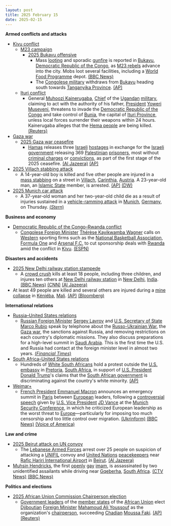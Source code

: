 ```yaml
---
layout: post
title: 2025 February 15
date: 2025-02-15
---
```



**Armed conflicts and attacks**

* [Kivu conflict](https://en.wikipedia.org/wiki/Kivu_conflict "Kivu conflict")
  + [M23 campaign](https://en.wikipedia.org/wiki/M23_campaign_%282022%E2%80%93present%29 "M23 campaign (2022–present)")
    - [2025 Bukavu offensive](https://en.wikipedia.org/wiki/2025_Bukavu_offensive "2025 Bukavu offensive")
      * Mass [looting](https://en.wikipedia.org/wiki/Looting "Looting") and sporadic [gunfire](https://en.wikipedia.org/wiki/Gunfire "Gunfire") is reported in [Bukavu](https://en.wikipedia.org/wiki/Bukavu "Bukavu"), [Democratic Republic of the Congo](https://en.wikipedia.org/wiki/Democratic_Republic_of_the_Congo "Democratic Republic of the Congo"), as [M23 rebels](https://en.wikipedia.org/wiki/March_23_Movement "March 23 Movement") advance into the city. Mobs loot several facilities, including a [World Food Programme](https://en.wikipedia.org/wiki/World_Food_Programme "World Food Programme") depot. [(BBC News)](https://www.bbc.co.uk/news/articles/c1m5dppk5xmo)
      * The [Congolese military](https://en.wikipedia.org/wiki/Armed_Forces_of_the_Democratic_Republic_of_the_Congo "Armed Forces of the Democratic Republic of the Congo") withdraws from [Bukavu](https://en.wikipedia.org/wiki/Bukavu "Bukavu") heading south towards [Tanganyika Province](https://en.wikipedia.org/wiki/Tanganyika_Province "Tanganyika Province"). [(AP)](https://apnews.com/article/congo-fighting-bukavu-m23-rwanda-9092314a99030530e43ba73bd332af50)
  + [Ituri conflict](https://en.wikipedia.org/wiki/Ituri_conflict "Ituri conflict")
    - General [Muhoozi Kainerugaba](https://en.wikipedia.org/wiki/Muhoozi_Kainerugaba "Muhoozi Kainerugaba"), [Chief](https://en.wikipedia.org/wiki/Chief_of_Defence_Forces_%28Uganda%29 "Chief of Defence Forces (Uganda)") of the [Ugandan](https://en.wikipedia.org/wiki/Uganda "Uganda") [military](https://en.wikipedia.org/wiki/Uganda_People%27s_Defence_Force "Uganda People's Defence Force"), claiming to act with the authority of his father, [President](https://en.wikipedia.org/wiki/President_of_Uganda "President of Uganda") [Yoweri Museveni](https://en.wikipedia.org/wiki/Yoweri_Museveni "Yoweri Museveni"), threatens to invade the [Democratic Republic of the Congo](https://en.wikipedia.org/wiki/Democratic_Republic_of_the_Congo "Democratic Republic of the Congo") and take control of [Bunia](https://en.wikipedia.org/wiki/Bunia "Bunia"), the capital of [Ituri Province](https://en.wikipedia.org/wiki/Ituri_Province "Ituri Province"), unless local forces surrender their weapons within 24 hours. Kainerugaba alleges that the [Hema people](https://en.wikipedia.org/wiki/Hema_people "Hema people") are being killed. [(Reuters)](https://www.reuters.com/world/africa/uganda-military-chief-threatens-attack-eastern-congo-town-bunia-2025-02-15/)
* [Gaza war](https://en.wikipedia.org/wiki/Gaza_war "Gaza war")
  + [2025 Gaza war ceasefire](https://en.wikipedia.org/wiki/2025_Gaza_war_ceasefire "2025 Gaza war ceasefire")
    - [Hamas](https://en.wikipedia.org/wiki/Hamas "Hamas") releases three [Israeli](https://en.wikipedia.org/wiki/Israelis "Israelis") [hostages](https://en.wikipedia.org/wiki/Gaza_war_hostage_crisis "Gaza war hostage crisis") in exchange for the [Israeli government](https://en.wikipedia.org/wiki/Israeli_government "Israeli government") releasing 369 [Palestinian](https://en.wikipedia.org/wiki/Palestinians "Palestinians") [prisoners](https://en.wikipedia.org/wiki/Palestinians_in_Israeli_custody "Palestinians in Israeli custody"), most without [criminal charges](https://en.wikipedia.org/wiki/Criminal_charge "Criminal charge") or [convictions](https://en.wikipedia.org/wiki/Conviction "Conviction"), as part of the first stage of the 2025 ceasefire. [(Al Jazeera)](https://www.aljazeera.com/news/2025/2/15/israeli-captives-story) [(AP)](https://apnews.com/article/israel-palestinians-hamas-war-news-ceasefire-hostages-02-15-2025-22a2d731961eb766e6c7914cb84e3990)
* [2025 Villach stabbing attack](https://en.wikipedia.org/wiki/2025_Villach_stabbing_attack "2025 Villach stabbing attack")
  + A 14-year-old boy is killed and five other people are injured in a [mass stabbing](https://en.wikipedia.org/wiki/Mass_stabbing "Mass stabbing") on a street in [Villach](https://en.wikipedia.org/wiki/Villach "Villach"), [Carinthia](https://en.wikipedia.org/wiki/Carinthia "Carinthia"), [Austria](https://en.wikipedia.org/wiki/Austria "Austria"). A 23-year-old man, an [Islamic State](https://en.wikipedia.org/wiki/Islamic_State "Islamic State") member, is arrested. [(AP)](https://apnews.com/article/austria-stabbings-4913f6921c6f27e6d7fd8590da85cc9f) [(DW)](https://www.dw.com/en/austria-stabbing-islamist-attack-interior-minister-says/a-71629831)
* [2025 Munich car attack](https://en.wikipedia.org/wiki/2025_Munich_car_attack "2025 Munich car attack")
  + A 37-year-old woman and her two-year-old child die as a result of injuries sustained in a [vehicle-ramming attack](https://en.wikipedia.org/wiki/Vehicle-ramming_attack "Vehicle-ramming attack") in [Munich](https://en.wikipedia.org/wiki/Munich "Munich"), [Germany](https://en.wikipedia.org/wiki/Germany "Germany"), on Thursday. [(*Stern*)](https://www.stern.de/panorama/verbrechen/muenchen--kind-und-frau-nach-anschlag-mit-auto-gestorben-35470484.html)

**Business and economy**

* [Democratic Republic of the Congo–Rwanda conflict](https://en.wikipedia.org/wiki/Democratic_Republic_of_the_Congo%E2%80%93Rwanda_conflict "Democratic Republic of the Congo–Rwanda conflict")
  + [Congolese Foreign Minister](https://en.wikipedia.org/wiki/Minister_of_Foreign_Affairs_%28Democratic_Republic_of_the_Congo%29 "Minister of Foreign Affairs (Democratic Republic of the Congo)") [Thérèse Kayikwamba Wagner](https://en.wikipedia.org/wiki/Th%C3%A9r%C3%A8se_Kayikwamba_Wagner "Thérèse Kayikwamba Wagner") calls on [Western](https://en.wikipedia.org/wiki/Western_world "Western world") sporting firms such as the [National Basketball Association](https://en.wikipedia.org/wiki/National_Basketball_Association "National Basketball Association"), [Formula One](https://en.wikipedia.org/wiki/Formula_One "Formula One") and [Arsenal F.C.](https://en.wikipedia.org/wiki/Arsenal_F.C. "Arsenal F.C.") to cut sponsorship deals with [Rwanda](https://en.wikipedia.org/wiki/Rwanda "Rwanda") amid the conflict in [Kivu](https://en.wikipedia.org/wiki/Kivu "Kivu"). [(ESPN)](https://www.espn.co.uk/nba/story/_/id/43841887/congo-asks-nba-f1-soccer-teams-end-rwanda-deals-surge-violence)

**Disasters and accidents**

* [2025 New Delhi railway station stampede](https://en.wikipedia.org/wiki/2025_New_Delhi_railway_station_stampede "2025 New Delhi railway station stampede")
  + A [crowd crush](https://en.wikipedia.org/wiki/Crowd_collapses_and_crushes "Crowd collapses and crushes") kills at least 18 people, including three children, and injures ten others at [New Delhi railway station](https://en.wikipedia.org/wiki/New_Delhi_railway_station "New Delhi railway station") in [New Delhi](https://en.wikipedia.org/wiki/New_Delhi "New Delhi"), [India](https://en.wikipedia.org/wiki/India "India"). [(BBC News)](https://www.bbc.co.uk/news/articles/czj3r0y7849o) [(CNN)](https://edition.cnn.com/2025/02/15/india/india-crowd-crush-delhi-train-mela-int-latam/index.html) [(Al Jazeera)](https://www.aljazeera.com/news/2025/2/16/children-among-15-killed-in-crush-at-new-delhi-train-station-in-india)
* At least 49 people are killed and several others are injured during a [mine collapse](https://en.wikipedia.org/wiki/Mining_accident "Mining accident") in [Kéniéba](https://en.wikipedia.org/wiki/K%C3%A9ni%C3%A9ba "Kéniéba"), [Mali](https://en.wikipedia.org/wiki/Mali "Mali"). [(AP)](https://apnews.com/article/mali-gold-mine-accident-73fdecbb12179549a34e374187a162a7) [(Bloomberg)](https://www.bloomberg.com/news/articles/2025-02-16/mali-retrieves-49-bodies-after-artisanal-gold-mine-collapsed)

**International relations**

* [Russia–United States relations](https://en.wikipedia.org/wiki/Russia%E2%80%93United_States_relations "Russia–United States relations")
  + [Russian Foreign Minister](https://en.wikipedia.org/wiki/Minister_of_Foreign_Affairs_%28Russia%29 "Minister of Foreign Affairs (Russia)") [Sergey Lavrov](https://en.wikipedia.org/wiki/Sergey_Lavrov "Sergey Lavrov") and [U.S. Secretary of State](https://en.wikipedia.org/wiki/U.S._Secretary_of_State "U.S. Secretary of State") [Marco Rubio](https://en.wikipedia.org/wiki/Marco_Rubio "Marco Rubio") speak by telephone about the [Russo-Ukrainian War](https://en.wikipedia.org/wiki/Russo-Ukrainian_War "Russo-Ukrainian War"), the [Gaza war](https://en.wikipedia.org/wiki/Gaza_war "Gaza war"), the sanctions against Russia, and removing restrictions on each country's diplomatic missions. They also discuss preparations for a high-level summit in [Saudi Arabia](https://en.wikipedia.org/wiki/Saudi_Arabia "Saudi Arabia"). This is the first time the U.S. and Russia had contact at the foreign minister level in almost two years. [(*Financial Times*)](https://www.ft.com/content/25c3bcf6-9da7-4c46-9054-d4a0778356c3)
* [South Africa–United States relations](https://en.wikipedia.org/wiki/South_Africa%E2%80%93United_States_relations "South Africa–United States relations")
  + Hundreds of [White South Africans](https://en.wikipedia.org/wiki/White_South_Africans "White South Africans") hold a protest outside the [U.S. embassy](https://en.wikipedia.org/wiki/Embassy_of_the_United_States%2C_Pretoria "Embassy of the United States, Pretoria") in [Pretoria](https://en.wikipedia.org/wiki/Pretoria "Pretoria"), [South Africa](https://en.wikipedia.org/wiki/South_Africa "South Africa"), in support of [U.S. President](https://en.wikipedia.org/wiki/President_of_the_United_States "President of the United States") [Donald Trump](https://en.wikipedia.org/wiki/Donald_Trump "Donald Trump")'s claims that the [South African government](https://en.wikipedia.org/wiki/Government_of_South_Africa "Government of South Africa") is discriminating against the country's white minority. [(AP)](https://apnews.com/article/trump-south-africa-white-afrikaners-b41aa729360af4d1d090ea1ac1e22cce)
* [Weimar+](https://en.wikipedia.org/wiki/Weimar%2B "Weimar+")
  + [French President](https://en.wikipedia.org/wiki/President_of_France "President of France") [Emmanuel Macron](https://en.wikipedia.org/wiki/Emmanuel_Macron "Emmanuel Macron") announces an emergency summit in [Paris](https://en.wikipedia.org/wiki/Paris "Paris") between [European](https://en.wikipedia.org/wiki/European_Union "European Union") leaders, following a [controversial speech](https://en.wikipedia.org/wiki/2025_JD_Vance_speech_at_the_Munich_Security_Conference "2025 JD Vance speech at the Munich Security Conference") given by [U.S. Vice President](https://en.wikipedia.org/wiki/Vice_President_of_the_United_States "Vice President of the United States") [JD Vance](https://en.wikipedia.org/wiki/JD_Vance "JD Vance") at the [Munich Security Conference](https://en.wikipedia.org/wiki/Munich_Security_Conference "Munich Security Conference"), in which he criticized European leadership as the worst threat to [Europe](https://en.wikipedia.org/wiki/Europe "Europe")—particularly for imposing too much censorship and too little control over migration. [(Ukrinform)](https://www.ukrinform.net/rubric-polytics/3960538-macron-invites-european-leaders-to-paris.html) [(BBC News)](https://www.bbc.com/news/articles/c04nw1pg3k2o) [(Voice of America)](https://www.voanews.com/a/at-munich-conference-us-vp-vance-warns-european-allies-of-threat-from-within-/7975270.html)

**Law and crime**

* [2025 Beirut attack on UN convoy](https://en.wikipedia.org/wiki/2025_Beirut_attack_on_UN_convoy "2025 Beirut attack on UN convoy")
  + The [Lebanese Armed Forces](https://en.wikipedia.org/wiki/Lebanese_Armed_Forces "Lebanese Armed Forces") arrest over 25 people on suspicion of attacking a [UNIFIL](https://en.wikipedia.org/wiki/UNIFIL "UNIFIL") convoy and [United Nations](https://en.wikipedia.org/wiki/United_Nations "United Nations") [peacekeepers](https://en.wikipedia.org/wiki/United_Nations_peacekeeping "United Nations peacekeeping") near [Rafic Hariri International Airport](https://en.wikipedia.org/wiki/Beirut%E2%80%93Rafic_Hariri_International_Airport "Beirut–Rafic Hariri International Airport") in [Beirut](https://en.wikipedia.org/wiki/Beirut "Beirut"). [(Al Jazeera)](https://www.aljazeera.com/news/2025/2/15/un-commander-injured-as-lebanese-protesters-torch-car-near-beirut-airport)
* [Muhsin Hendricks](https://en.wikipedia.org/wiki/Muhsin_Hendricks "Muhsin Hendricks"), the first [openly](https://en.wikipedia.org/wiki/Coming_out "Coming out") [gay](https://en.wikipedia.org/wiki/Gay "Gay") [imam](https://en.wikipedia.org/wiki/Imam "Imam"), is assassinated by two unidentified assailants while driving near [Gqeberha](https://en.wikipedia.org/wiki/Gqeberha "Gqeberha"), [South Africa](https://en.wikipedia.org/wiki/South_Africa "South Africa"). [(CTV News)](https://www.ctvnews.ca/world/article/openly-gay-south-african-imam-shot-dead/) [(BBC News)](https://www.bbc.com/news/articles/c05l33j7rq7o/)

**Politics and elections**

* [2025 African Union Commission Chairperson election](https://en.wikipedia.org/wiki/2025_African_Union_Commission_Chairperson_election "2025 African Union Commission Chairperson election")
  + [Government leaders](https://en.wikipedia.org/wiki/List_of_current_heads_of_state_and_government "List of current heads of state and government") of the [member states](https://en.wikipedia.org/wiki/Member_states_of_the_African_Union "Member states of the African Union") of the [African Union](https://en.wikipedia.org/wiki/African_Union "African Union") elect [Djiboutian](https://en.wikipedia.org/wiki/Djibouti "Djibouti") [Foreign Minister](https://en.wikipedia.org/wiki/Minister_of_Foreign_Affairs_%28Djibouti%29 "Minister of Foreign Affairs (Djibouti)") [Mahamoud Ali Youssouf](https://en.wikipedia.org/wiki/Mahamoud_Ali_Youssouf "Mahamoud Ali Youssouf") as the organization's [chairperson](https://en.wikipedia.org/wiki/Chairperson_of_the_African_Union_Commission "Chairperson of the African Union Commission"), succeeding [Chadian](https://en.wikipedia.org/wiki/Chad "Chad") [Moussa Faki](https://en.wikipedia.org/wiki/Moussa_Faki "Moussa Faki"). [(AP)](https://apnews.com/article/african-union-commission-new-leader-djibouti-4441f23a6e8861b5efd4bb3653a40a6d) [(Reuters)](https://www.reuters.com/world/africa/djiboutis-foreign-minister-elected-top-african-union-post-2025-02-15/)
